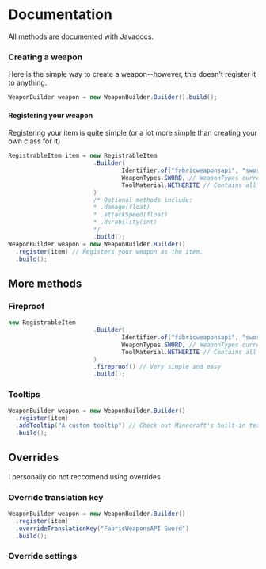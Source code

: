 # Documentation
All methods are documented with Javadocs. <br>
### Creating a weapon
Here is the simple way to create a weapon--however, this doesn't register it to anything.
```java
WeaponBuilder weapon = new WeaponBuilder.Builder().build();
```
#### Registering your weapon
Registering your item is quite simple (or a lot more simple than creating your own class for it)
```java
RegistrableItem item = new RegistrableItem
                        .Builder(
                                Identifier.of("fabricweaponsapi", "sword"),
                                WeaponTypes.SWORD, // WeaponTypes currently include SWORD, AXE, and MACE
                                ToolMaterial.NETHERITE // Contains all tool materials
                        )
                        /* Optional methods include:
                        * .damage(float)
                        * .attackSpeed(float)
                        * .durability(int)
                        */
                        .build();
WeaponBuilder weapon = new WeaponBuilder.Builder()
  .register(item) // Registers your weapon as the item.
  .build();
```
## More methods
### Fireproof
```java
new RegistrableItem
                        .Builder(
                                Identifier.of("fabricweaponsapi", "sword"),
                                WeaponTypes.SWORD, // WeaponTypes currently include SWORD, AXE, and MACE
                                ToolMaterial.NETHERITE // Contains all tool materials
                        )
                        .fireproof() // Very simple and easy
                        .build();
```
### Tooltips
```java
WeaponBuilder weapon = new WeaponBuilder.Builder()
  .register(item)
  .addTooltip("A custom tooltip") // Check out Minecraft's built-in text colour coding system
  .build();
```
## Overrides
I personally do not reccomend using overrides
### Override translation key
```java
WeaponBuilder weapon = new WeaponBuilder.Builder()
  .register(item)
  .overrideTranslationKey("FabricWeaponsAPI Sword")
  .build();
```
### Override settings
